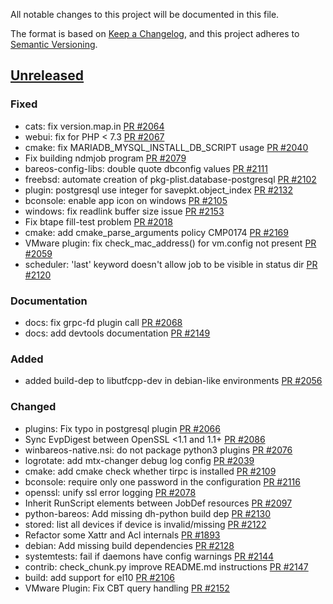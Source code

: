 All notable changes to this project will be documented in this file.

The format is based on [Keep a Changelog](https://keepachangelog.com/en/1.0.0/),
and this project adheres to [Semantic Versioning](https://semver.org/spec/v2.0.0.html).

## [Unreleased]
### Fixed
- cats: fix version.map.in [PR #2064]
- webui: fix for PHP < 7.3 [PR #2067]
- cmake: fix MARIADB_MYSQL_INSTALL_DB_SCRIPT usage [PR #2040]
- Fix building ndmjob program [PR #2079]
- bareos-config-libs: double quote dbconfig values [PR #2111]
- freebsd: automate creation of pkg-plist.database-postgresql [PR #2102]
- plugin: postgresql use integer for savepkt.object_index [PR #2132]
- bconsole: enable app icon on windows [PR #2105]
- windows: fix readlink buffer size issue [PR #2153]
- Fix btape fill-test problem [PR #2018]
- cmake: add cmake_parse_arguments policy CMP0174 [PR #2169]
- VMware plugin: fix check_mac_address() for vm.config not present [PR #2059]
- scheduler: 'last' keyword doesn't allow job to be visible in status dir [PR #2120]

### Documentation
- docs: fix grpc-fd plugin call [PR #2068]
- docs: add devtools documentation [PR #2149]

### Added
- added build-dep to libutfcpp-dev in debian-like environments [PR #2056]

### Changed
- plugins: Fix typo in postgresql plugin [PR #2066]
- Sync EvpDigest between OpenSSL <1.1 and 1.1+ [PR #2086]
- winbareos-native.nsi: do not package python3 plugins [PR #2076]
- logrotate: add mtx-changer debug log config [PR #2039]
- cmake: add cmake check whether tirpc is installed [PR #2109]
- bconsole: require only one password in the configuration [PR #2116]
- openssl: unify ssl error logging [PR #2078]
- Inherit RunScript elements between JobDef resources [PR #2097]
- python-bareos: Add missing dh-python build dep [PR #2130]
- stored: list all devices if device is invalid/missing [PR #2122]
- Refactor some Xattr and Acl internals [PR #1893]
- debian: Add missing build dependencies [PR #2128]
- systemtests: fail if daemons have config warnings [PR #2144]
- contrib: check_chunk.py improve README.md instructions [PR #2147]
- build: add support for el10 [PR #2106]
- VMware Plugin: Fix CBT query handling [PR #2152]

[PR #1893]: https://github.com/bareos/bareos/pull/1893
[PR #2018]: https://github.com/bareos/bareos/pull/2018
[PR #2039]: https://github.com/bareos/bareos/pull/2039
[PR #2040]: https://github.com/bareos/bareos/pull/2040
[PR #2056]: https://github.com/bareos/bareos/pull/2056
[PR #2059]: https://github.com/bareos/bareos/pull/2059
[PR #2064]: https://github.com/bareos/bareos/pull/2064
[PR #2066]: https://github.com/bareos/bareos/pull/2066
[PR #2067]: https://github.com/bareos/bareos/pull/2067
[PR #2068]: https://github.com/bareos/bareos/pull/2068
[PR #2076]: https://github.com/bareos/bareos/pull/2076
[PR #2078]: https://github.com/bareos/bareos/pull/2078
[PR #2079]: https://github.com/bareos/bareos/pull/2079
[PR #2086]: https://github.com/bareos/bareos/pull/2086
[PR #2097]: https://github.com/bareos/bareos/pull/2097
[PR #2102]: https://github.com/bareos/bareos/pull/2102
[PR #2105]: https://github.com/bareos/bareos/pull/2105
[PR #2106]: https://github.com/bareos/bareos/pull/2106
[PR #2109]: https://github.com/bareos/bareos/pull/2109
[PR #2111]: https://github.com/bareos/bareos/pull/2111
[PR #2116]: https://github.com/bareos/bareos/pull/2116
[PR #2120]: https://github.com/bareos/bareos/pull/2120
[PR #2122]: https://github.com/bareos/bareos/pull/2122
[PR #2128]: https://github.com/bareos/bareos/pull/2128
[PR #2130]: https://github.com/bareos/bareos/pull/2130
[PR #2132]: https://github.com/bareos/bareos/pull/2132
[PR #2144]: https://github.com/bareos/bareos/pull/2144
[PR #2147]: https://github.com/bareos/bareos/pull/2147
[PR #2149]: https://github.com/bareos/bareos/pull/2149
[PR #2152]: https://github.com/bareos/bareos/pull/2152
[PR #2153]: https://github.com/bareos/bareos/pull/2153
[PR #2169]: https://github.com/bareos/bareos/pull/2169
[unreleased]: https://github.com/bareos/bareos/tree/master
